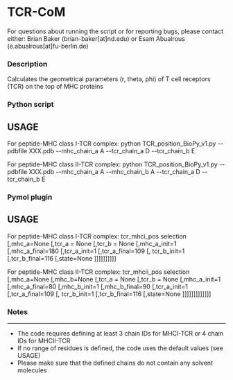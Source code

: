 # TCR-CoM
For questions about running the script or for reporting bugs, please contact either:
Brian Baker (brian-baker[at]nd.edu)
or
Esam Abualrous (e.abualrous[at]fu-berlin.de)
### Description
   Calculates the geometrical parameters (r, theta, phi) of T cell receptors (TCR) on the top of MHC proteins

### Python script
**USAGE**
---------
For peptide-MHC class I-TCR complex:
python TCR_position_BioPy_v1.py --pdbfile XXX.pdb --mhc_chain_a A --tcr_chain_a D --tcr_chain_b E 

For peptide-MHC class II-TCR complex:
python TCR_position_BioPy_v1.py --pdbfile XXX.pdb --mhc_chain_a A --mhc_chain_b A --tcr_chain_a D --tcr_chain_b E 

### Pymol plugin
**USAGE**
---------
For peptide-MHC class I-TCR complex:
tcr_mhci_pos selection [,mhc_a=None [,tcr_a = None [,tcr_b = None [,mhc_a_init=1 [,mhc_a_final=180 [,tcr_a_init=1 [,tcr_a_final=109 [, tcr_b_init=1 [,tcr_b_final=116 [,state=None ]]]]]]]]]]

For peptide-MHC class II-TCR complex:
tcr_mhcii_pos selection [,mhc_a=None [,mhc_b=None [,tcr_a = None [,tcr_b = None [,mhc_a_init=1 [,mhc_a_final=80 [,mhc_b_init=1 [,mhc_b_final=90 [,tcr_a_init=1 [,tcr_a_final=109 [, tcr_b_init=1 [,tcr_b_final=116 [,state=None ]]]]]]]]]]]]]

### Notes
----------
- The code requires defining at least 3 chain IDs for MHCI-TCR or 4 chain IDs for MHCII-TCR
- If no range of residues is defined, the code uses the default values (see USAGE)
- Please make sure that the defined chains do not contain any solvent molecules
